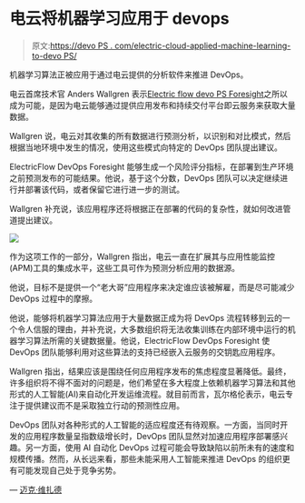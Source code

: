 # 电云将机器学习应用于 devops

> 原文:[https://devo PS . com/electric-cloud-applied-machine-learning-to-devo PS/](https://devops.com/electric-cloud-applies-machine-learning-to-devops/)

机器学习算法正被应用于通过电云提供的分析软件来推进 DevOps。

电云首席技术官 Anders Wallgren 表示[Electric flow devo PS Foresight](https://www.prnewswire.com/news-releases/electric-cloud-takes-analytics-into-the-future-with-devops-foresight-300671312.html)之所以成为可能，是因为电云能够通过提供应用发布和持续交付平台即云服务来获取大量数据。

Wallgren 说，电云对其收集的所有数据进行预测分析，以识别和对比模式，然后根据当地环境中发生的情况，使用这些模式向特定的 DevOps 团队提出建议。

ElectricFlow DevOps Foresight 能够生成一个风险评分指标，在部署到生产环境之前预测发布的可能结果。他说，基于这个分数，DevOps 团队可以决定继续进行并部署该代码，或者保留它进行进一步的测试。

Wallgren 补充说，该应用程序还将根据正在部署的代码的复杂性，就如何改进管道提出建议。

![](../Images/3a515207b3be5359666ae0730217ff44.png)

作为这项工作的一部分，Wallgren 指出，电云一直在扩展其与应用性能监控(APM)工具的集成水平，这些工具可作为预测分析应用的数据源。

他说，目标不是提供一个“老大哥”应用程序来决定谁应该被解雇，而是尽可能减少 DevOps 过程中的摩擦。

他说，能够将机器学习算法应用于大量数据正成为将 DevOps 流程转移到云的一个令人信服的理由，并补充说，大多数组织将无法收集训练在内部环境中运行的机器学习算法所需的关键数据量。他说，ElectricFlow DevOps Foresight 使 DevOps 团队能够利用对这些算法的支持已经嵌入云服务的交钥匙应用程序。

Wallgren 指出，结果应该是围绕任何应用程序发布的焦虑程度显著降低。最终，许多组织将不得不面对的问题是，他们希望在多大程度上依赖机器学习算法和其他形式的人工智能(AI)来自动化开发运维流程。就目前而言，瓦尔格伦表示，电云专注于提供建议而不是采取独立行动的预测性应用。

DevOps 团队对各种形式的人工智能的适应程度还有待观察。一方面，当同时开发的应用程序数量呈指数级增长时，DevOps 团队显然对加速应用程序部署感兴趣。另一方面，使用 AI 自动化 DevOps 过程可能会导致缺陷以前所未有的速度和规模传播。然而，从长远来看，那些未能采用人工智能来推进 DevOps 的组织更有可能发现自己处于竞争劣势。

— [迈克·维扎德](https://devops.com/author/mike-vizard/)